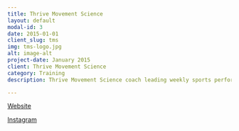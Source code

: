 ```yaml
---
title: Thrive Movement Science
layout: default
modal-id: 3
date: 2015-01-01
client_slug: tms
img: tms-logo.jpg
alt: image-alt
project-date: January 2015
client: Thrive Movement Science
category: Training
description: Thrive Movement Science coach leading weekly sports performance classes and personal training sessions

---
```


[Website](http://thrivemovement.fit/)

[Instagram](http://iconosquare.com/thrivemovementscience)


